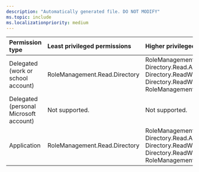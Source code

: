 ```yaml
---
description: "Automatically generated file. DO NOT MODIFY"
ms.topic: include
ms.localizationpriority: medium
---
```


|Permission type|Least privileged permissions|Higher privileged permissions|
|:---|:---|:---|
|Delegated (work or school account)|RoleManagement.Read.Directory|RoleManagement.ReadWrite.Directory, Directory.Read.All, Directory.Read.All, Directory.ReadWrite.All, Directory.ReadWrite.All, RoleManagement.ReadWrite.Directory|
|Delegated (personal Microsoft account)|Not supported.|Not supported.|
|Application|RoleManagement.Read.Directory|RoleManagement.ReadWrite.Directory, Directory.Read.All, Directory.Read.All, Directory.ReadWrite.All, Directory.ReadWrite.All, RoleManagement.ReadWrite.Directory|

